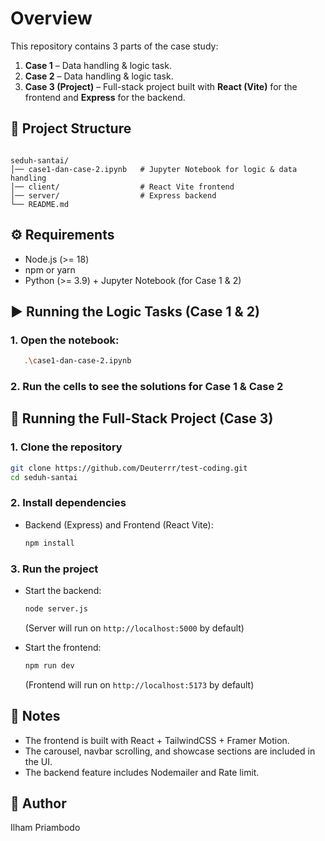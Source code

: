 # Overview

This repository contains 3 parts of the case study:

1. **Case 1** – Data handling & logic task.  
2. **Case 2** – Data handling & logic task.  
3. **Case 3 (Project)** – Full-stack project built with **React (Vite)** for the frontend and **Express** for the backend.


## 📂 Project Structure

```

seduh-santai/
│── case1-dan-case-2.ipynb   # Jupyter Notebook for logic & data handling
│── client/                  # React Vite frontend
│── server/                  # Express backend
└── README.md

```

## ⚙️ Requirements

- Node.js (>= 18)  
- npm or yarn  
- Python (>= 3.9) + Jupyter Notebook (for Case 1 & 2)


## ▶️ Running the Logic Tasks (Case 1 & 2)

### 1. Open the notebook:
```bash
   .\case1-dan-case-2.ipynb
```

### 2. Run the cells to see the solutions for Case 1 & Case 2


## 🚀 Running the Full-Stack Project (Case 3)

### 1. Clone the repository

```bash
git clone https://github.com/Deuterrr/test-coding.git
cd seduh-santai
```

### 2. Install dependencies

* Backend (Express) and Frontend (React Vite):
  ```bash
  npm install
  ```

### 3. Run the project

* Start the backend:

  ```bash
  node server.js
  ```

  (Server will run on `http://localhost:5000` by default)

* Start the frontend:

  ```bash
  npm run dev
  ```

  (Frontend will run on `http://localhost:5173` by default)


## 📝 Notes

* The frontend is built with React + TailwindCSS + Framer Motion.
* The carousel, navbar scrolling, and showcase sections are included in the UI.
* The backend feature includes Nodemailer and Rate limit.


## 👤 Author

Ilham Priambodo